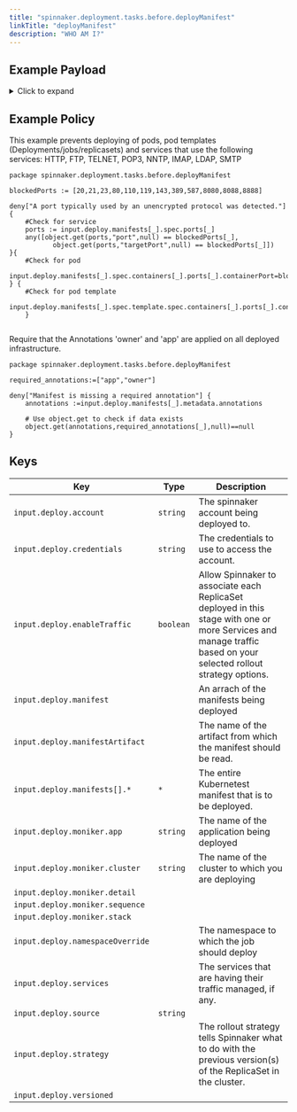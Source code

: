 ```yaml
---
title: "spinnaker.deployment.tasks.before.deployManifest"
linkTitle: "deployManifest"
description: "WHO AM I?"
---
```



## Example Payload

<details><summary>Click to expand</summary>

```json
{
  "input": {
    "deploy": {
      "account": "spinnaker",
      "credentials": "spinnaker",
      "enableTraffic": true,
      "events": [],
      "manifest": null,
      "manifestArtifact": null,
      "manifests": [
        {
          "apiVersion": "apps/v1",
          "kind": "Deployment",
          "metadata": {
            "annotations": {
              "artifact.spinnaker.io/location": "staging",
              "artifact.spinnaker.io/name": "hostname",
              "artifact.spinnaker.io/type": "kubernetes/deployment",
              "artifact.spinnaker.io/version": "",
              "moniker.spinnaker.io/application": "hostname",
              "moniker.spinnaker.io/cluster": "deployment hostname"
            },
            "labels": {
              "app.kubernetes.io/managed-by": "spinnaker",
              "app.kubernetes.io/name": "hostname"
            },
            "name": "hostname",
            "namespace": "staging"
          },
          "spec": {
            "replicas": 4,
            "selector": {
              "matchLabels": {
                "app": "hostname",
                "version": "v1"
              }
            },
            "strategy": {
              "rollingUpdate": {
                "maxSurge": 1,
                "maxUnavailable": 1
              },
              "type": "RollingUpdate"
            },
            "template": {
              "metadata": {
                "annotations": {
                  "artifact.spinnaker.io/location": "staging",
                  "artifact.spinnaker.io/name": "hostname",
                  "artifact.spinnaker.io/type": "kubernetes/deployment",
                  "artifact.spinnaker.io/version": "",
                  "moniker.spinnaker.io/application": "hostname",
                  "moniker.spinnaker.io/cluster": "deployment hostname",
                  "prometheus.io/port": "9113",
                  "prometheus.io/scrape": "true"
                },
                "labels": {
                  "app": "hostname",
                  "app.kubernetes.io/managed-by": "spinnaker",
                  "app.kubernetes.io/name": "hostname",
                  "version": "v1"
                }
              },
              "spec": {
                "containers": [
                  {
                    "image": "rstarmer/hostname:v1",
                    "imagePullPolicy": "Always",
                    "name": "hostname",
                    "resources": {},
                    "volumeMounts": [
                      {
                        "mountPath": "/etc/nginx/conf.d/nginx-status.conf",
                        "name": "nginx-status-conf",
                        "readOnly": true,
                        "subPath": "nginx.status.conf"
                      }
                    ]
                  },
                  {
                    "args": [
                      "-nginx.scrape-uri=http://localhost:8090/nginx_status"
                    ],
                    "image": "nginx/nginx-prometheus-exporter:0.3.0",
                    "imagePullPolicy": "Always",
                    "name": "nginx-exporter",
                    "ports": [
                      {
                        "containerPort": 9113,
                        "name": "nginx-ex-port",
                        "protocol": "TCP"
                      }
                    ]
                  }
                ],
                "restartPolicy": "Always",
                "volumes": [
                  {
                    "configMap": {
                      "defaultMode": 420,
                      "name": "nginx-status-conf-v000"
                    },
                    "name": "nginx-status-conf"
                  }
                ]
              }
            }
          }
        }
      ],
      "moniker": {
        "app": "hostname",
        "cluster": "deployment hostname",
        "detail": null,
        "sequence": null,
        "stack": null
      },
      "namespaceOverride": null,
      "optionalArtifacts": [],
      "requiredArtifacts": [],
      "services": null,
      "source": "text",
      "strategy": null,
      "versioned": null
    }
  }
}
```
</details>

## Example Policy
This example prevents deploying of pods, pod templates (Deployments/jobs/replicasets) and services that use the following services: HTTP, FTP, TELNET, POP3, NNTP, IMAP, LDAP, SMTP
```rego
package spinnaker.deployment.tasks.before.deployManifest

blockedPorts := [20,21,23,80,110,119,143,389,587,8080,8088,8888]

deny["A port typically used by an unencrypted protocol was detected."] {
    #Check for service
    ports := input.deploy.manifests[_].spec.ports[_]
    any([object.get(ports,"port",null) == blockedPorts[_], 
           object.get(ports,"targetPort",null) == blockedPorts[_]])
}{ 
    #Check for pod
    input.deploy.manifests[_].spec.containers[_].ports[_].containerPort=blockedPorts[_]
} { 
    #Check for pod template
    input.deploy.manifests[_].spec.template.spec.containers[_].ports[_].containerPort=blockedPorts[_]
    }


```
Require that the Annotations 'owner' and 'app' are applied on all deployed infrastructure.
```rego
package spinnaker.deployment.tasks.before.deployManifest

required_annotations:=["app","owner"]

deny["Manifest is missing a required annotation"] {
    annotations :=input.deploy.manifests[_].metadata.annotations 

    # Use object.get to check if data exists
    object.get(annotations,required_annotations[_],null)==null
}

```

## Keys

| Key                              | Type      | Description                                             |
| -------------------------------- | --------- | ------------------------------------------------------- |
| `input.deploy.account`           | `string`  | The spinnaker account being deployed to.                |
| `input.deploy.credentials`       | `string`  | The credentials to use to access the account.           |
| `input.deploy.enableTraffic`     | `boolean` | Allow Spinnaker to associate each ReplicaSet deployed in this stage with one or more Services and manage traffic based on your selected rollout strategy options.                                                        |
| `input.deploy.manifest`          | ` `       | An arrach of the manifests being deployed                                                      |
| `input.deploy.manifestArtifact`  | ` `       | The name of the artifact from which the manifest should be read.                                                        |
| `input.deploy.manifests[].*`     | `*`       | The entire Kubernetest manifest that is to be deployed. |
| `input.deploy.moniker.app`       | `string`  | The name of the application being deployed                                                        |
| `input.deploy.moniker.cluster`   | `string`  | The name of the cluster to which you are deploying                                                        |
| `input.deploy.moniker.detail`    | ` `       |                                                         |
| `input.deploy.moniker.sequence`  | ` `       |                                                         |
| `input.deploy.moniker.stack`     | ` `       |                                                         |
| `input.deploy.namespaceOverride` | ` `       | The namespace to which the job should deploy                                                        |
| `input.deploy.services`          | ` `       | The services that are having their traffic managed, if any.                                                        |
| `input.deploy.source`            | `string`  |                                                         |
| `input.deploy.strategy`          | ` `       | The rollout strategy tells Spinnaker what to do with the previous version(s) of the ReplicaSet in the cluster.                                                        |
| `input.deploy.versioned`         | ` `       |                                                         |
